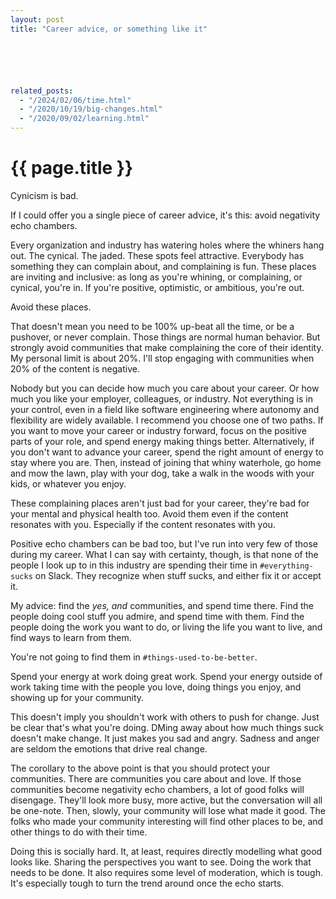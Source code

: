 ```yaml
---
layout: post
title: "Career advice, or something like it"






related_posts:
  - "/2024/02/06/time.html"
  - "/2020/10/19/big-changes.html"
  - "/2020/09/02/learning.html"
---
```

{{ page.title }}
================

<p class="meta">Cynicism is bad.</p>

If I could offer you a single piece of career advice, it's this: avoid negativity echo chambers.

Every organization and industry has watering holes where the whiners hang out. The cynical. The jaded. These spots feel attractive. Everybody has something they can complain about, and complaining is fun. These places are inviting and inclusive: as long as you're whining, or complaining, or cynical, you're in. If you're positive, optimistic, or ambitious, you're out.

Avoid these places.

That doesn't mean you need to be 100% up-beat all the time, or be a pushover, or never complain. Those things are normal human behavior. But strongly avoid communities that make complaining the core of their identity. My personal limit is about 20%. I'll stop engaging with communities when 20% of the content is negative.

Nobody but you can decide how much you care about your career. Or how much you like your employer, colleagues, or industry. Not everything is in your control, even in a field like software engineering where autonomy and flexibility are widely available. I recommend you choose one of two paths. If you want to move your career or industry forward, focus on the positive parts of your role, and spend energy making things better. Alternatively, if you don't want to advance your career, spend the right amount of energy to stay where you are. Then, instead of joining that whiny waterhole, go home and mow the lawn, play with your dog, take a walk in the woods with your kids, or whatever you enjoy.

These complaining places aren't just bad for your career, they're bad for your mental and physical health too. Avoid them even if the content resonates with you. Especially if the content resonates with you.

Positive echo chambers can be bad too, but I've run into very few of those during my career. What I can say with certainty, though, is that none of the people I look up to in this industry are spending their time in `#everything-sucks` on Slack. They recognize when stuff sucks, and either fix it or accept it.

My advice: find the *yes, and* communities, and spend time there. Find the people doing cool stuff you admire, and spend time with them. Find the people doing the work you want to do, or living the life you want to live, and find ways to learn from them.

You're not going to find them in `#things-used-to-be-better`.

Spend your energy at work doing great work. Spend your energy outside of work taking time with the people you love, doing things you enjoy, and showing up for your community.

This doesn't imply you shouldn't work with others to push for change. Just be clear that's what you're doing. DMing away about how much things suck doesn't make change. It just makes you sad and angry. Sadness and anger are seldom the emotions that drive real change.

The corollary to the above point is that you should protect your communities. There are communities you care about and love. If those communities become negativity echo chambers, a lot of good folks will disengage. They'll look more busy, more active, but the conversation will all be one-note. Then, slowly, your community will lose what made it good. The folks who made your community interesting will find other places to be, and other things to do with their time.

Doing this is socially hard. It, at least, requires directly modelling what good looks like. Sharing the perspectives you want to see. Doing the work that needs to be done. It also requires some level of moderation, which is tough. It's especially tough to turn the trend around once the echo starts.